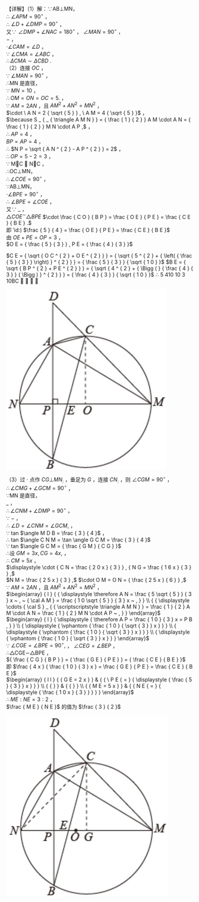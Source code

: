 【详解】（1）解：∵AB⊥MN，  
∴ $\angle A P M { = } 9 0 ^ { \circ }$ ，  
∴ $\angle D + \angle D M P { = } 9 0 ^ { \circ }$ ，  
又∵ $\angle D M P + \angle N A C = 1 8 0 ^ { \circ }$ ， $\angle M A N { = } 9 0 ^ { \circ }$ ，  
$-$ ，  
$\cdot \angle C A M { = } \angle D$ ，  
∵ $\angle C M A = \angle A B C$ ，  
$\therefore \Delta C M A \sim \Delta C B D \ .$   
（2）连接 $O C$ ，  
∵ $\angle M A N = 9 0 ^ { \circ }$ ，  
∴MN 是直径，  
∵ $M N { = } 1 0$ ，  
$\therefore O M = O N = O C = 5 .$ ，  
∵ $A M = 2 A N$ ，且 $A M ^ { 2 } + A N ^ { 2 } = M N ^ { 2 }$ ，  
$\cdot \ A N = 2 { \sqrt { 5 } } , \ A M = 4 { \sqrt { 5 } }$ ，  
$\because S _ { _ { \triangle A M N } } = { \frac { 1 } { 2 } } A M \cdot A N = { \frac { 1 } { 2 } } M N \cdot A P ,$ ，  
∴ $A P = 4$ ，  
$B P = A P = 4$ ，  
∴ $N P = \sqrt { A N ^ { 2 } - A P ^ { 2 } } = 2$ ，  
$\therefore O P = 5 - 2 = 3$ ，  
∵ MC  NC ，  
∴OC⊥MN，  
$\therefore \angle C O E { = } 9 0 ^ { \circ }$ ，  
∵AB⊥MN，  
$\cdot \angle B P E { = } 9 0 ^ { \circ }$ ，  
∴ $\angle B P E { = } \angle C O E$ ，  
又∵ $\_$ ，  
$\triangle C O E ^ { \sim } \triangle B P E$ $\cdot \frac { C O } { B P } = \frac { O E } { P E } = \frac { C E } { B E } .$   
即 ′id:) $\frac { 5 } { 4 } = \frac { O E } { P E } = \frac { C E } { B E }$   
由 $O E + P E = O P = 3$ ，  
$O E = { \frac { 5 } { 3 } } , P E = { \frac { 4 } { 3 } }$

$C E = { \sqrt { O C ^ { 2 } + O E ^ { 2 } } } = { \sqrt { 5 ^ { 2 } + { \left( { \frac { 5 } { 3 } } \right) } ^ { 2 } } } = { \frac { 5 } { 3 } } { \sqrt { 1 0 } }$ $B E = { \sqrt { B P ^ { 2 } + P E ^ { 2 } } } = { \sqrt { 4 ^ { 2 } + { \Bigg ( } { \frac { 4 } { 3 } } { \Bigg ) } ^ { 2 } } } = { \frac { 4 } { 3 } } { \sqrt { 1 0 } }$ ∴ 5 410 10 3 10BC    ．

![](<../../qs_image_DB/专题3-6__圆的综合（27类题型）（解析版）/a0f453f66807962a1dc7445168d51636412c5ba8e769488235fc6c23341a77cf.jpg>)

（3）过 $\cdot$ 点作 $C G \bot M N _ { : }$ ，垂足为 $G$ ，连接 $C N _ { : }$ ，则 $\angle C G M { = } 9 0 ^ { \circ }$ ，  
$\therefore \angle C M G + \angle G C M = 9 0 ^ { \circ }$ ，  
∵MN 是直径，  
$\_$ ，  
$\therefore \angle C N M + \angle D M P { = } 9 0 ^ { \circ }$ ，  
∵ $-$ ，  
∴ $\angle D { = } \angle C N M { = } \angle G C M ,$ ，  
∵ tan $\angle M D B = \frac { 3 } { 4 }$ ，  
∴ tan $\angle C N M = \tan \angle G C M = \frac { 3 } { 4 }$   
∵ tan $\angle G C M = { \frac { G M } { C G } }$   
∴设 $\mathit { G M } = 3 x , \mathit { C G } = 4 x ,$ ，  
∴ $C M = 5 x$ ，  
$\displaystyle \cdot { C N = \frac { 2 0 x } { 3 } } , { N G = \frac { 1 6 x } { 3 } } ,$   
$N M = \frac { 2 5 x } { 3 } ,$ $\cdot O M = O N = { \frac { 2 5 x } { 6 } } ,$   
∵ $A M = 2 A N$ ，且 $A M ^ { 2 } + A N ^ { 2 } = M N ^ { 2 }$ ，  
$\begin{array} { l } { { \displaystyle \therefore A N = \frac { 5 \sqrt { 5 } } { 3 } x ~ , ~ { \cal A M } = \frac { 1 0 \sqrt { 5 } } { 3 } x ~ , } } \\ { { \displaystyle \cdots { \cal S } _ { { \scriptscriptstyle \triangle A M N } } = \frac { 1 } { 2 } A M \cdot A N = \frac { 1 } { 2 } M N \cdot A P ~ , } } \end{array}$   
$\begin{array} { l } { \displaystyle { \therefore A P = \frac { 1 0 } { 3 } x = P B , } } \\ { \displaystyle { \vphantom { \frac { 1 0 } { \sqrt { 3 } } x } } } \\ { \displaystyle { \vphantom { \frac { 1 0 } { \sqrt { 3 } } x } } } \\ { \displaystyle { \vphantom { \frac { 1 0 } { \sqrt { 3 } } x } } } \end{array}$   
∵ $\angle C G E = \angle B P E = 9 0 ^ { \circ } ,$ ， $\angle C E G = \angle B E P$ ，  
∴△CGE∽△BPE ，  
${ \frac { C G } { B P } } = { \frac { G E } { P E } } = { \frac { C E } { B E } }$   
即 $\frac { 4 x } { \frac { 1 0 } { 3 } x } = \frac { G E } { P E } = \frac { C E } { B E }$   
$\begin{array} { l l } { { G E = 2 x } } & { { \ P E { = } { \displaystyle { \frac { 5 } { 3 } } x } } } \\ { { } } & { { } } \\ { { M E = 5 x } } & { { N E { = } { \displaystyle { \frac { 1 0 x } { 3 } } } } } \end{array}$   
$\therefore M E : N E = 3 : 2$ ，  
$\frac { M E } { N E }$ 的值为 $\frac { 3 } { 2 }$

![](<../../qs_image_DB/专题3-6__圆的综合（27类题型）（解析版）/1f0449e7b6b464d512920aaffcda86c842913ace0119e8f5de2013f9e8f7c5df.jpg>)
